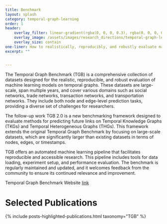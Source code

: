 ```yaml
---
title: Benchmark
layout: splash
category: temporal-graph-learning
order: 1
header:
    overlay_filter: linear-gradient(rgba(0, 0, 0, 0.3), rgba(0, 0, 0, 0.5))
    overlay_image: /assets/images/research_directions/temporal-graph-learning/TGB.jpg
    overlay_size: contain
one-liner: How to realistically, reproducibly, and robustly evaluate machine learning models on temporal graphs?
excerpt: ""


---
```


The Temporal Graph Benchmark (TGB) is a comprehensive collection of datasets designed for the realistic, reproducible, and robust evaluation of machine learning models on temporal graphs. These datasets are large-scale, span multiple years, and cover various domains such as social networks, trade networks, transaction networks, and transportation networks. They include both node and edge-level prediction tasks, providing a diverse set of challenges for researchers.

The follow-up work TGB 2.0 is a new benchmarking framework designed to evaluate methods for predicting future links on Temporal Knowledge Graphs (TKGs) and Temporal Heterogeneous Graphs (THGs). This framework extends the original Temporal Graph Benchmark by focusing on large-scale datasets, which are significantly larger than existing datasets in terms of nodes, edges, or timestamps. 

TGB offers an automated machine learning pipeline that facilitates reproducible and accessible research. This pipeline includes tools for data loading, experiment setup, and performance evaluation. The benchmark is regularly maintained and updated, and it welcomes feedback from the community to ensure its continued relevance and improvement.

Temporal Graph Benchmark Website [link](https://tgb.complexdatalab.com/)


# Selected Publications

{% include posts-highlighted-publications.html taxonomy="TGB" %}